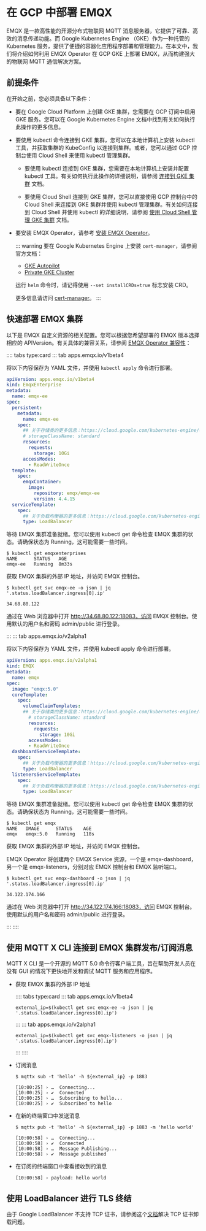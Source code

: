 # 在 GCP 中部署 EMQX

EMQX 是一款高性能的开源分布式物联网 MQTT 消息服务器，它提供了可靠、高效的消息传递功能。而 Google Kubernetes Engine （GKE）作为一种托管的 Kubernetes 服务，提供了便捷的容器化应用程序部署和管理能力。在本文中，我们将介绍如何利用 EMQX Operator 在 GCP GKE 上部署 EMQX，从而构建强大的物联网 MQTT 通信解决方案。

## 前提条件

在开始之前，您必须具备以下条件：

- 要在 Google Cloud Platform 上创建 GKE 集群，您需要在 GCP 订阅中启用 GKE 服务。您可以在 Google Kubernetes Engine 文档中找到有关如何执行此操作的更多信息。

- 要使用 kubectl 命令连接到 GKE 集群，您可以在本地计算机上安装 kubectl 工具，并获取集群的 KubeConfig 以连接到集群。或者，您可以通过 GCP 控制台使用 Cloud Shell 来使用 kubectl 管理集群。

  - 要使用 kubectl 连接到 GKE 集群，您需要在本地计算机上安装并配置 kubectl 工具。有关如何执行此操作的详细说明，请参阅 [连接到 GKE 集群](https://cloud.google.com/kubernetes-engine/docs/how-to/cluster-access-for-kubectl) 文档。

  - 要使用 Cloud Shell 连接到 GKE 集群，您可以直接使用 GCP 控制台中的 Cloud Shell 来连接到 GKE 集群并使用 kubectl 管理集群。有关如何连接到 Cloud Shell 并使用 kubectl 的详细说明，请参阅 [使用 Cloud Shell 管理 GKE 集群](https://cloud.google.com/code/docs/shell/create-configure-gke-cluster) 文档。

- 要安装 EMQX Operator，请参考 [安装 EMQX Operator](../getting-started/getting-started.md)。

  ::: warning
  要在 Google Kubernetes Engine 上安装 `cert-manager`，请参阅官方文档：

  - [GKE Autopilot](https://cert-manager.io/docs/installation/compatibility/#gke-autopilot)
  - [Private GKE Cluster](https://cert-manager.io/docs/installation/compatibility/#gke)

  运行 `helm` 命令时，请记得使用 `--set installCRDs=true` 标志安装 CRD。

  更多信息请访问 [cert-manager](https://cert-manager.io)。
  :::

## 快速部署 EMQX 集群

以下是 EMQX 自定义资源的相关配置。您可以根据您希望部署的 EMQX 版本选择相应的 APIVersion。有关具体的兼容关系，请参阅 [EMQX Operator 兼容性](../README.md)：

:::: tabs type:card
::: tab apps.emqx.io/v1beta4

将以下内容保存为 YAML 文件，并使用 `kubectl apply` 命令进行部署。

```yaml
apiVersion: apps.emqx.io/v1beta4
kind: EmqxEnterprise
metadata:
  name: emqx-ee
spec:
  persistent:
    metadata:
      name: emqx-ee
    spec:
      ## 关于存储类的更多信息：https://cloud.google.com/kubernetes-engine/docs/concepts/persistent-volumes#storageclasses
      # storageClassName: standard
      resources:
        requests:
          storage: 10Gi
      accessModes:
        - ReadWriteOnce
  template:
    spec:
      emqxContainer:
        image:
          repository: emqx/emqx-ee
          version: 4.4.15
  serviceTemplate:
    spec:
      ## 关于负载均衡器的更多信息：https://cloud.google.com/kubernetes-engine/docs/how-to/internal-load-balancing
      type: LoadBalancer
```

等待 EMQX 集群准备就绪。您可以使用 kubectl get 命令检查 EMQX 集群的状态。请确保状态为 Running，这可能需要一些时间。

```shell
$ kubectl get emqxenterprises
NAME      STATUS   AGE
emqx-ee   Running  8m33s
```

获取 EMQX 集群的外部 IP 地址，并访问 EMQX 控制台。

```shell
$ kubectl get svc emqx-ee -o json | jq '.status.loadBalancer.ingress[0].ip'

34.68.80.122
```

通过在 Web 浏览器中打开 http://34.68.80.122:18083，访问 EMQX 控制台。使用默认的用户名和密码 admin/public 进行登录。

:::
::: tab apps.emqx.io/v2alpha1

将以下内容保存为 YAML 文件，并使用 kubectl apply 命令进行部署。

```yaml
apiVersion: apps.emqx.io/v2alpha1
kind: EMQX
metadata:
  name: emqx
spec:
  image: "emqx:5.0"
  coreTemplate:
    spec:
      volumeClaimTemplates:
      ## 关于存储类的更多信息：https://cloud.google.com/kubernetes-engine/docs/concepts/persistent-volumes#storageclasses
        # storageClassName: standard
        resources:
          requests:
            storage: 10Gi
        accessModes:
        - ReadWriteOnce
  dashboardServiceTemplate:
    spec:
      ## 关于负载均衡器的更多信息：https://cloud.google.com/kubernetes-engine/docs/how-to/internal-load-balancing
      type: LoadBalancer
  listenersServiceTemplate:
    spec:
      ## 关于负载均衡器的更多信息：https://cloud.google.com/kubernetes-engine/docs/how-to/internal-load-balancing
      type: LoadBalancer
```

等待 EMQX 集群准备就绪。您可以使用 kubectl get 命令检查 EMQX 集群的状态。请确保状态为 Running，这可能需要一些时间。

```shell
$ kubectl get emqx
NAME   IMAGE      STATUS    AGE
emqx   emqx:5.0   Running   118s
```

获取 EMQX 集群的外部 IP 地址，并访问 EMQX 控制台。

EMQX Operator 将创建两个 EMQX Service 资源，一个是 emqx-dashboard，另一个是 emqx-listeners，分别对应 EMQX 控制台和 EMQX 监听端口。

```shell
$ kubectl get svc emqx-dashboard -o json | jq '.status.loadBalancer.ingress[0].ip'

34.122.174.166
```

通过在 Web 浏览器中打开 http://34.122.174.166:18083，访问 EMQX 控制台。使用默认的用户名和密码 admin/public 进行登录。

:::
::::

## 使用 MQTT X CLI 连接到 EMQX 集群发布/订阅消息

MQTT X CLI 是一个开源的 MQTT 5.0 命令行客户端工具，旨在帮助开发人员在没有 GUI 的情况下更快地开发和调试 MQTT 服务和应用程序。

- 获取 EMQX 集群的外部 IP 地址

    :::: tabs type:card
    ::: tab apps.emqx.io/v1beta4

    ```shell
    external_ip=$(kubectl get svc emqx-ee -o json | jq '.status.loadBalancer.ingress[0].ip')
    ```

    :::
    ::: tab apps.emqx.io/v2alpha1

    ```shell
    external_ip=$(kubectl get svc emqx-listeners -o json | jq '.status.loadBalancer.ingress[0].ip')
    ```

    :::
    ::::

- 订阅消息

    ```shell
    $ mqttx sub -t 'hello' -h ${external_ip} -p 1883

    [10:00:25] › …  Connecting...
    [10:00:25] › ✔  Connected
    [10:00:25] › …  Subscribing to hello...
    [10:00:25] › ✔  Subscribed to hello
    ```

- 在新的终端窗口中发送消息

    ```shell
    $ mqttx pub -t 'hello' -h ${external_ip} -p 1883 -m 'hello world'

    [10:00:58] › …  Connecting...
    [10:00:58] › ✔  Connected
    [10:00:58] › …  Message Publishing...
    [10:00:58] › ✔  Message published
    ```

- 在订阅的终端窗口中查看接收到的消息

    ```shell
    [10:00:58] › payload: hello world
    ```

## 使用 LoadBalancer 进行 TLS 终结

由于 Google LoadBalancer 不支持 TCP 证书，请参阅这个[文档](https://github.com/emqx/emqx-operator/discussions/312)解决 TCP 证书卸载问题。
